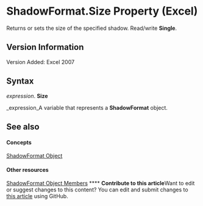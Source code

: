 
# ShadowFormat.Size Property (Excel)

Returns or sets the size of the specified shadow. Read/write  **Single**.


## Version Information

Version Added: Excel 2007 


## Syntax

 _expression_. **Size**

 _expression_A variable that represents a  **ShadowFormat** object.


## See also


#### Concepts


 [ShadowFormat Object](2566c68e-f8d6-badc-3ce9-b6ae5f9c1cc2.md)
#### Other resources


 [ShadowFormat Object Members](5512df5b-d899-7942-1309-4cf8d28fe96a.md)
****   **Contribute to this article**Want to edit or suggest changes to this content? You can edit and submit changes to  [this article](https://github.com/jhershey00/VBA_Excel_Test/OpenXMLCon/articles/7e82b4ac-b664-b351-0724-b3ed826c8be8.md) using GitHub.

